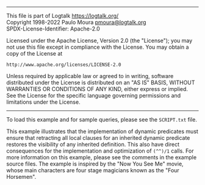 ________________________________________________________________________

This file is part of Logtalk <https://logtalk.org/>  
Copyright 1998-2022 Paulo Moura <pmoura@logtalk.org>  
SPDX-License-Identifier: Apache-2.0

Licensed under the Apache License, Version 2.0 (the "License");
you may not use this file except in compliance with the License.
You may obtain a copy of the License at

    http://www.apache.org/licenses/LICENSE-2.0

Unless required by applicable law or agreed to in writing, software
distributed under the License is distributed on an "AS IS" BASIS,
WITHOUT WARRANTIES OR CONDITIONS OF ANY KIND, either express or implied.
See the License for the specific language governing permissions and
limitations under the License.
________________________________________________________________________


To load this example and for sample queries, please see the `SCRIPT.txt` file.

This example illustrates that the implementation of dynamic predicates must
ensure that retracting all local clauses for an inherited dynamic predicate
restores the visibility of any inherited definition. This also have direct
consequences for the implementation and optimization of `(^^)/1` calls. For
more information on this example, please see the comments in the example
source files. The example is inspired by the "Now You See Me" movie, whose
main characters are four stage magicians known as the "Four Horsemen".
